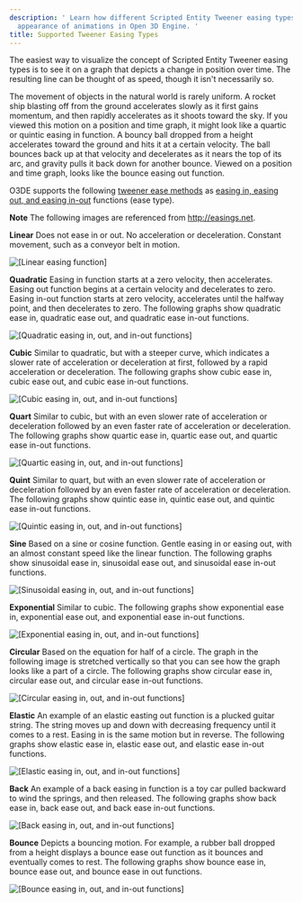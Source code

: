 ```yaml
---
description: ' Learn how different Scripted Entity Tweener easing types affect the
  appearance of animations in Open 3D Engine. '
title: Supported Tweener Easing Types
---
```


The easiest way to visualize the concept of Scripted Entity Tweener easing types is to see it on a graph that depicts a change in position over time\. The resulting line can be thought of as speed, though it isn't necessarily so\.

The movement of objects in the natural world is rarely uniform\. A rocket ship blasting off from the ground accelerates slowly as it first gains momentum, and then rapidly accelerates as it shoots toward the sky\. If you viewed this motion on a position and time graph, it might look like a quartic or quintic easing in function\. A bouncy ball dropped from a height accelerates toward the ground and hits it at a certain velocity\. The ball bounces back up at that velocity and decelerates as it nears the top of its arc, and gravity pulls it back down for another bounce\. Viewed on a position and time graph, looks like the bounce easing out function\.

O3DE supports the following [tweener ease methods](/docs/userguide/ui/animating/tweener-parameters#ui-animating-tweener-easemethod) as [easing in, easing out, and easing in\-out](/docs/userguide/ui/animating/tweener-parameters#ui-animating-tweener-easetype) functions \(ease type\)\.

**Note**
The following images are referenced from [http://easings\.net](http://easings.net)\.

**Linear**
Does not ease in or out\. No acceleration or deceleration\. Constant movement, such as a conveyor belt in motion\.

![\[Linear easing function\]](/images/user-guide/ui-animating-tweener-linear.png)

**Quadratic**
Easing in function starts at a zero velocity, then accelerates\.
Easing out function begins at a certain velocity and decelerates to zero\.
Easing in\-out function starts at zero velocity, accelerates until the halfway point, and then decelerates to zero\.
The following graphs show quadratic ease in, quadratic ease out, and quadratic ease in\-out functions\.

![\[Quadratic easing in, out, and in-out functions\]](/images/user-guide/ui-animating-tweener-quad.png)

**Cubic**
Similar to quadratic, but with a steeper curve, which indicates a slower rate of acceleration or deceleration at first, followed by a rapid acceleration or deceleration\.
The following graphs show cubic ease in, cubic ease out, and cubic ease in\-out functions\.

![\[Cubic easing in, out, and in-out functions\]](/images/user-guide/ui-animating-tweener-cubic.png)

**Quart**
Similar to cubic, but with an even slower rate of acceleration or deceleration followed by an even faster rate of acceleration or deceleration\.
The following graphs show quartic ease in, quartic ease out, and quartic ease in\-out functions\.

![\[Quartic easing in, out, and in-out functions\]](/images/user-guide/ui-animating-tweener-quart.png)

**Quint**
Similar to quart, but with an even slower rate of acceleration or deceleration followed by an even faster rate of acceleration or deceleration\.
The following graphs show quintic ease in, quintic ease out, and quintic ease in\-out functions\.

![\[Quintic easing in, out, and in-out functions\]](/images/user-guide/ui-animating-tweener-quint.png)

**Sine**
Based on a sine or cosine function\. Gentle easing in or easing out, with an almost constant speed like the linear function\.
The following graphs show sinusoidal ease in, sinusoidal ease out, and sinusoidal ease in\-out functions\.

![\[Sinusoidal easing in, out, and in-out functions\]](/images/user-guide/ui-animating-tweener-sine.png)

**Exponential**
Similar to cubic\.
The following graphs show exponential ease in, exponential ease out, and exponential ease in\-out functions\.

![\[Exponential easing in, out, and in-out functions\]](/images/user-guide/ui-animating-tweener-cubic.png)

**Circular**
Based on the equation for half of a circle\. The graph in the following image is stretched vertically so that you can see how the graph looks like a part of a circle\.
The following graphs show circular ease in, circular ease out, and circular ease in\-out functions\.

![\[Circular easing in, out, and in-out functions\]](/images/user-guide/ui-animating-tweener-circ.png)

**Elastic**
An example of an elastic easting out function is a plucked guitar string\. The string moves up and down with decreasing frequency until it comes to a rest\. Easing in is the same motion but in reverse\.
The following graphs show elastic ease in, elastic ease out, and elastic ease in\-out functions\.

![\[Elastic easing in, out, and in-out functions\]](/images/user-guide/ui-animating-tweener-elastic.png)

**Back**
An example of a back easing in function is a toy car pulled backward to wind the springs, and then released\.
The following graphs show back ease in, back ease out, and back ease in\-out functions\.

![\[Back easing in, out, and in-out functions\]](/images/user-guide/ui-animating-tweener-back.png)

**Bounce**
Depicts a bouncing motion\. For example, a rubber ball dropped from a height displays a bounce ease out function as it bounces and eventually comes to rest\.
The following graphs show bounce ease in, bounce ease out, and bounce ease in out functions\.

![\[Bounce easing in, out, and in-out functions\]](/images/user-guide/ui-animating-tweener-bounce.png)